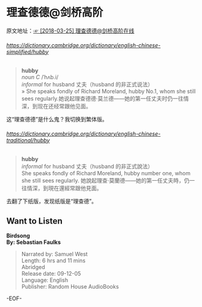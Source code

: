 # 理查德德@剑桥高阶  
  原文地址：[☞ [2018-03-25] 理查德德@剑桥高阶在线 ](http://mp.weixin.qq.com/s/ICT8v0kATmroRwEnmGFPYw)  

###### https://dictionary.cambridge.org/dictionary/english-chinese-simplified/hubby  
>**hubby**  
*noun C* /ˈhʌb.i/  
*informal* for husband 丈夫（husband 的非正式说法）  
» She speaks fondly of Richard Moreland, hubby No.1, whom she still sees regularly.她说起理查德德‧莫兰德——她的第一任丈夫时仍一往情深，到现在还经常跟他见面。  
  
这“理查德德”是什么鬼？我切换到繁体版。  
###### https://dictionary.cambridge.org/dictionary/english-chinese-traditional/hubby  
>**hubby**  
*informal* for husband 丈夫（husband 的非正式說法）  
She speaks fondly of Richard Moreland, hubby number one, whom she still sees regularly. 她說起理查‧莫蘭德——她的第一任丈夫時，仍一往情深，到現在還經常跟他見面。  
  
去翻了下纸版，发现纸版是“理查德”。  
  
## Want to Listen  
**Birdsong  
By: Sebastian Faulks**  
>Narrated by: Samuel West  
Length: 6 hrs and 11 mins  
Abridged  
Release date: 09-12-05  
Language: English  
Publisher: Random House AudioBooks  
  
-EOF-  
